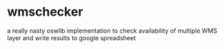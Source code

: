 # wmschecker
a really nasty oswlib implementation to check availability of multiple WMS layer and write results to google spreadsheet
